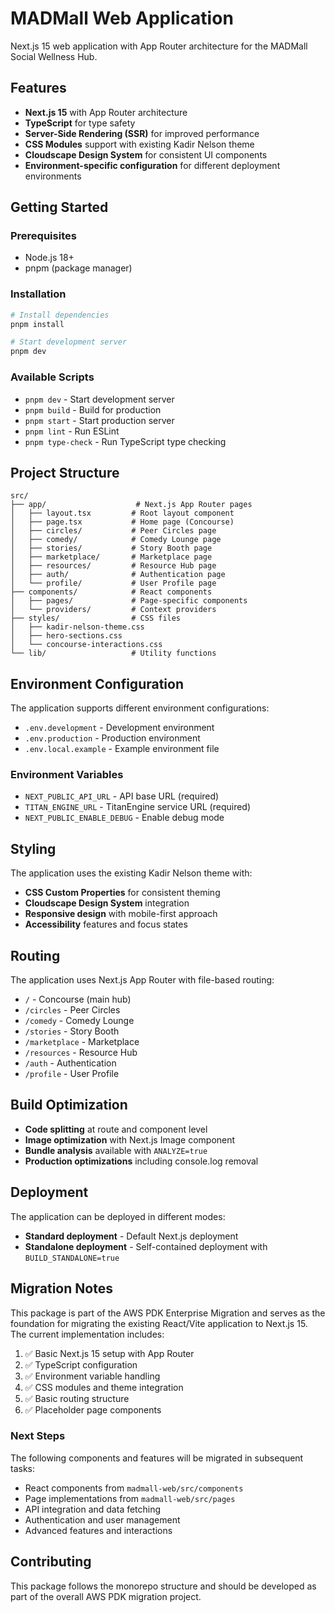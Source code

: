 # MADMall Web Application

Next.js 15 web application with App Router architecture for the MADMall Social Wellness Hub.

## Features

- **Next.js 15** with App Router architecture
- **TypeScript** for type safety
- **Server-Side Rendering (SSR)** for improved performance
- **CSS Modules** support with existing Kadir Nelson theme
- **Cloudscape Design System** for consistent UI components
- **Environment-specific configuration** for different deployment environments

## Getting Started

### Prerequisites

- Node.js 18+ 
- pnpm (package manager)

### Installation

```bash
# Install dependencies
pnpm install

# Start development server
pnpm dev
```

### Available Scripts

- `pnpm dev` - Start development server
- `pnpm build` - Build for production
- `pnpm start` - Start production server
- `pnpm lint` - Run ESLint
- `pnpm type-check` - Run TypeScript type checking

## Project Structure

```
src/
├── app/                    # Next.js App Router pages
│   ├── layout.tsx         # Root layout component
│   ├── page.tsx           # Home page (Concourse)
│   ├── circles/           # Peer Circles page
│   ├── comedy/            # Comedy Lounge page
│   ├── stories/           # Story Booth page
│   ├── marketplace/       # Marketplace page
│   ├── resources/         # Resource Hub page
│   ├── auth/              # Authentication page
│   └── profile/           # User Profile page
├── components/            # React components
│   ├── pages/             # Page-specific components
│   └── providers/         # Context providers
├── styles/                # CSS files
│   ├── kadir-nelson-theme.css
│   ├── hero-sections.css
│   └── concourse-interactions.css
└── lib/                   # Utility functions
```

## Environment Configuration

The application supports different environment configurations:

- `.env.development` - Development environment
- `.env.production` - Production environment
- `.env.local.example` - Example environment file

### Environment Variables

- `NEXT_PUBLIC_API_URL` - API base URL (required)
- `TITAN_ENGINE_URL` - TitanEngine service URL (required)
- `NEXT_PUBLIC_ENABLE_DEBUG` - Enable debug mode

## Styling

The application uses the existing Kadir Nelson theme with:

- **CSS Custom Properties** for consistent theming
- **Cloudscape Design System** integration
- **Responsive design** with mobile-first approach
- **Accessibility** features and focus states

## Routing

The application uses Next.js App Router with file-based routing:

- `/` - Concourse (main hub)
- `/circles` - Peer Circles
- `/comedy` - Comedy Lounge
- `/stories` - Story Booth
- `/marketplace` - Marketplace
- `/resources` - Resource Hub
- `/auth` - Authentication
- `/profile` - User Profile

## Build Optimization

- **Code splitting** at route and component level
- **Image optimization** with Next.js Image component
- **Bundle analysis** available with `ANALYZE=true`
- **Production optimizations** including console.log removal

## Deployment

The application can be deployed in different modes:

- **Standard deployment** - Default Next.js deployment
- **Standalone deployment** - Self-contained deployment with `BUILD_STANDALONE=true`

## Migration Notes

This package is part of the AWS PDK Enterprise Migration and serves as the foundation for migrating the existing React/Vite application to Next.js 15. The current implementation includes:

1. ✅ Basic Next.js 15 setup with App Router
2. ✅ TypeScript configuration
3. ✅ Environment variable handling
4. ✅ CSS modules and theme integration
5. ✅ Basic routing structure
6. ✅ Placeholder page components

### Next Steps

The following components and features will be migrated in subsequent tasks:

- React components from `madmall-web/src/components`
- Page implementations from `madmall-web/src/pages`
- API integration and data fetching
- Authentication and user management
- Advanced features and interactions

## Contributing

This package follows the monorepo structure and should be developed as part of the overall AWS PDK migration project.